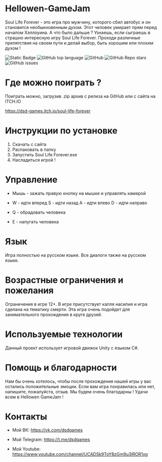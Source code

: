 # Hellowen-GameJam
Soul Life Forever - это игра про мужчину, которого сбил автобус и он становится необыкновенным духом. Этот человек умирает прям перед началом Хэллоуина. А что было дальше ? Узнаешь, если сыграешь в страшно интересную игру Soul Life Forever. Проходи различные препятствия на своем пути и делай выбор, быть хорошим или плохим духом ! 

![Static Badge](https://img.shields.io/badge/DSD-Games/Soul-Life-Forever)
![GitHub top language](https://img.shields.io/github/languages/top/DSD-Games/Soul-Life-Forever)
![GitHub](https://img.shields.io/github/license/DSD-Games/Soul-Life-Forever)
![GitHub Repo stars](https://img.shields.io/github/stars/DSD-Games/Soul-Life-Forever)
![GitHub issues](https://img.shields.io/github/issues/DSD-Games/Soul-Life-Forever)

# Где можно поиграть ?

Поиграть можно, загрузив .zip архив с релиза на GitHub или с сайта на ITCH.IO

https://dsd-games.itch.io/soul-life-forever

# Инструкции по установке

1. Скачать с сайта
2. Распаковать в папку
3. Запустить Soul Life Forever.exe
4. Насладиться игрой !

# Управление

- Мышь - зажать правую кнопку на мышке и управлять камерой

- W - идти вперед S - идти назад A - идти влево D - идти направо

- Q - обрадовать человека

- E - напугать человека

# Язык

Игра полностью на русском языке. Все диалоги также на русском языке.

# Возрастные ограничения и пожелания

Ограничения в игре 12+. В игре присутствует капля насилия и игра сделана на тематику смерти. Эта игра очень подойдет для занимательного прохождения в круге друзей. 

# Используемые технологии

Данный проект использует игровой движок Unity с языком C#.

# Помощь и благодарности

Нам бы очень хотелось, чтобы после прохождения нашей игры у вас остались положительные эмоции. Если вам игра понравилась или нет, напишите, пожалуйста, отзыв. Мы будем очень благодарны ! Удачи всем в Hellowen GameJam !

# Контакты 

- Мой ВК: https://vk.com/dsdgames

- Мой Telegram: https://t.me/dsdgames

- Мой Youtube: https://www.youtube.com/channel/UCADSk9ToY8zGm9u3lROR1xg